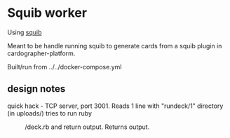 # Squib worker

Using [squib](https://github.com/andymeneely/squib/)

Meant to be handle running squib to generate cards from a squib
plugin in cardographer-platform.

Built/run from ../../docker-compose.yml

## design notes

quick hack - TCP server, port 3001.
Reads 1 line with "rundeck/1" directory (in uploads/)
tries to run ruby <dir>/deck.rb and return output.
Returns output.
